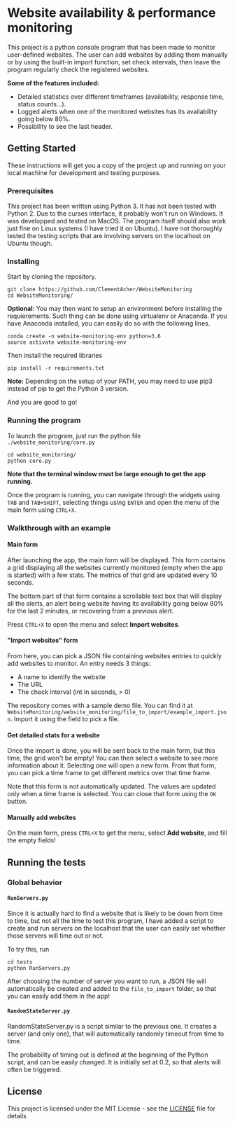 # Website availability & performance monitoring

This project is a python console program that has been made to monitor user-defined websites.
The user can add websites by adding them manually or by using the built-in import function, set check intervals, then leave the program regularly check the registered websites.

**Some of the features included:**

* Detailed statistics over different timeframes (availability, response time, status counts...).
* Logged alerts when one of the monitored websites has its availability going below 80%.
* Possibility to see the last header.

## Getting Started

These instructions will get you a copy of the project up and running on your local machine for development and testing purposes.

### Prerequisites

This project has been written using Python 3. It has not been tested with Python 2. Due to the curses interface, it probably won't run on Windows.
It was developped and tested on MacOS. The program itself should also work just fine on Linux systems (I have tried it on Ubuntu). I have not thoroughly tested the testing scripts that are involving servers on the localhost on Ubuntu though.

### Installing

Start by cloning the repository. 

``` 
git clone https://github.com/ClementAcher/WebsiteMonitoring
cd WebsiteMonitoring/
```

**Optional**: You may then want to setup an environment before installing the requierements. Such thing can be done using virtualenv or Anaconda. If you have Anaconda installed, you can easily do so with the following lines.

```
conda create -n website-monitoring-env python=3.6
source activate website-monitoring-env
```

Then install the required libraries
```
pip install -r requirements.txt 
```

**Note:** Depending on the setup of your PATH, you may need to use pip3 instead of pip to get the Python 3 version.

And you are good to go!

### Running the program

To launch the program, just run the python file `./website_monitoring/core.py`

```
cd website_monitoring/
python core.py
```

**Note that the terminal window must be large enough to get the app running.**

Once the program is running, you can navigate through the widgets using `TAB` and `TAB+SHIFT`, selecting things using `ENTER` and open the menu of the main form using `CTRL+X`.

### Walkthrough  with an example

#### Main form

After launching the app, the main form will be displayed. This form contains a grid displaying all the websites currently monitored (empty when the app is started) with a few stats. The metrics of that grid are updated every 10 seconds.

The bottom part of that form contains a scrollable text box that will display all the alerts, an alert being website having its availability going below 80% for the last 2 minutes, or recovering from a previous alert.

Press `CTRL+X` to open the menu and select **Import websites**.

#### "Import websites" form

From here, you can pick a JSON file containing websites entries to quickly add websites to monitor. An entry needs 3 things:

* A name to identify the website
* The URL
* The check interval (int in seconds, > 0)

The repository comes with a sample demo file. You can find it at `WebsiteMonitoring/website_monitoring/file_to_import/example_import.json`. Import it using the field to pick a file.

#### Get detailed stats for a website

Once the import is done, you will be sent back to the main form, but this time, the grid won't be empty!
You can then select a website to see more information about it. Selecting one will open a new form.
From that form, you can pick a time frame to get different metrics over that time frame.

Note that this form is not automatically updated. The values are updated only when a time frame is selected.
You can close that form using the `OK` button.

#### Manually add websites

On the main form, press `CTRL+X` to get the menu, select **Add website**, and fill the empty fields!

## Running the tests

### Global behavior

#### `RunServers.py`

Since it is actually hard to find a website that is likely to be down from time to time, but not all the time
to test this program, I have added a script to create and run servers on the localhost that the
user can easily set whether those servers will time out or not.

To try this, run

```
cd tests
python RunServers.py
```

After choosing the number of server you want to run, a JSON file will automatically 
be created and added to the `file_to_import` folder, so that you can easily add them 
in the app!

#### `RandomStateServer.py`

RandomStateServer.py is a script similar to the previous one. It creates a server (and only one), that will automatically randomly timeout from time to time.

The probability of timing out is defined at the beginning of the Python script, and can be easily changed. It is initially set at 0.2, so that alerts will often be triggered.

## License

This project is licensed under the MIT License - see the [LICENSE](LICENSE) file for details


